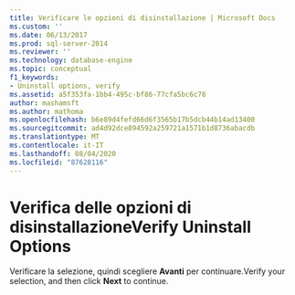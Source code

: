 ```yaml
---
title: Verificare le opzioni di disinstallazione | Microsoft Docs
ms.custom: ''
ms.date: 06/13/2017
ms.prod: sql-server-2014
ms.reviewer: ''
ms.technology: database-engine
ms.topic: conceptual
f1_keywords:
- Uninstall options, verify
ms.assetid: a5f353fa-1bb4-495c-bf86-77cfa5bc6c78
author: mashamsft
ms.author: mathoma
ms.openlocfilehash: b6e89d4fefd66d6f3565b17b5dcb44b14ad13400
ms.sourcegitcommit: ad4d92dce894592a259721a1571b1d8736abacdb
ms.translationtype: MT
ms.contentlocale: it-IT
ms.lasthandoff: 08/04/2020
ms.locfileid: "87628116"
---
```

# <a name="verify-uninstall-options"></a><span data-ttu-id="b2c4b-102">Verifica delle opzioni di disinstallazione</span><span class="sxs-lookup"><span data-stu-id="b2c4b-102">Verify Uninstall Options</span></span>
  <span data-ttu-id="b2c4b-103">Verificare la selezione, quindi scegliere **Avanti** per continuare.</span><span class="sxs-lookup"><span data-stu-id="b2c4b-103">Verify your selection, and then click **Next** to continue.</span></span>  
  
  
